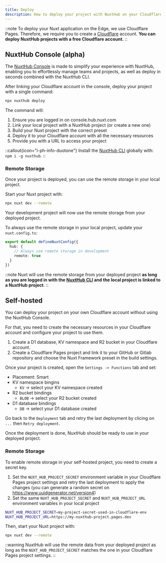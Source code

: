 ```yaml
---
title: Deploy
description: How to deploy your project with NuxtHub on your Cloudflare account.
---
```


::note
To deploy your Nuxt application on the Edge, we use Cloudflare Pages. Therefore, we require you to create a [Cloudflare](https://www.cloudflare.com/) account. **You can deploy NuxtHub projects with a free Cloudflare account.**
::

## NuxtHub Console (alpha)

The [NuxtHub Console](https://console.hub.nuxt.com) is made to simplify your experience with NuxtHub, enabling you to effortlessly manage teams and projects, as well as deploy in seconds combined with the NuxtHub CLI.

After linking your Cloudflare account in the console, deploy your project with a single command:

```bash [Terminal]
npx nuxthub deploy
```

The command will:
1. Ensure you are logged in on console.hub.nuxt.com
2. Link your local project with a NuxtHub project (or create a new one)
3. Build your Nuxt project with the correct preset
4. Deploy it to your Cloudflare account with all the necessary resources
4. Provide you with a URL to access your project

::callout{icon="i-ph-info-duotone"}
Install the [NuxtHub CLI](https://github.com/nuxt-hub/cli) globally with: `npm i -g nuxthub`.
::

### Remote Storage

Once your project is deployed, you can use the remote storage in your local project.

Start your Nuxt project with:

```bash [Terminal]
npx nuxt dev --remote
```

Your development project will now use the remote storage from your deployed project.

To always use the remote storage in your local project, update your `nuxt.config.ts`:

```ts [nuxt.config.ts]
export default defineNuxtConfig({
  hub: {
    // Always use remote storage in development
    remote: true
  }
})
```

::note
Nuxt will use the remote storage from your deployed project **as long as you are logged in with the [NuxtHub CLI](https://github.com/nuxt-hub/cli) and the local project is linked to a NuxtHub project**.
::

## Self-hosted

You can deploy your project on your own Cloudflare account without using the NuxtHub Console.

For that, you need to create the necessary resources in your Cloudflare account and configure your project to use them.

1. Create a D1 database, KV namespace and R2 bucket in your Cloudflare account.
2. Create a Cloudflare Pages project and link it to your GitHub or Gitlab repository and choose the Nuxt Framework preset in the build settings.

Once your project is created, open the `Settings -> Functions` tab and set:
- Placement: Smart
- KV namespace bingins
  - `KV` -> select your KV namespace created
- R2 bucket bindings
  - `BLOB` -> select your R2 bucket created
- D1 database bindings
  - `DB` -> select your D1 database created

Go back to the `Deployment` tab and retry the last deployment by clicing on `...` then `Retry deployment`.

Once the deployment is done, NuxtHub should be ready to use in your deployed project.

### Remote Storage

To enable remote storage in your self-hosted project, you need to create a secret key.

1. Set the `NUXT_HUB_PROJECT_SECRET` environment variable in your Cloudflare Pages project settings and retry the last deployment to apply the changes (you can generate a random secret on https://www.uuidgenerator.net/version4)
2. Set the same `NUXT_HUB_PROJECT_SECRET` and `NUXT_HUB_PROJECT_URL` environment variables in your local project

```bash [.env]
NUXT_HUB_PROJECT_SECRET=my-project-secret-used-in-cloudflare-env
NUXT_HUB_PROJECT_URL=https://my-nuxthub-project.pages.dev
```

Then, start your Nuxt project with:

```bash [Terminal]
npx nuxt dev --remote
```

::warning
NuxtHub will use the remote data from your deployed project as long as the `NUXT_HUB_PROJECT_SECRET` matches the one in your Cloudflare Pages project settings.
::

